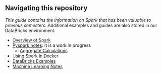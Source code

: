 ## Navigating this repository

_This guide contains the information on Spark that has been valuable to previous semesters._  Additional examples and guides are also stored in our DataBricks environment.

- [Overview of Spark](spark_overview.md)
- [Pyspark notes](pyspark.md): It is a work in progress
    - [Aggregate Calculations](aggregate_calculations.md)
- [Using Spark in Docker](configuration_docker.md)
- [DataBricks Examples](databricks/readme.md)
- [Machine Learning Notes](machine_learning/README.md)
